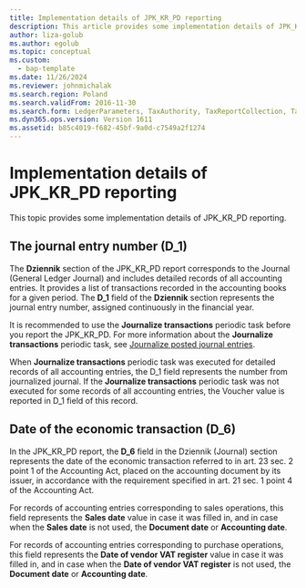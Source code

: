 ```yaml
---
title: Implementation details of JPK_KR_PD reporting
description: This article provides some implementation details of JPK_KR_PD report in legal entities in Poland.
author: liza-golub
ms.author: egolub
ms.topic: conceptual
ms.custom: 
  - bap-template
ms.date: 11/26/2024
ms.reviewer: johnmichalak
ms.search.region: Poland
ms.search.validFrom: 2016-11-30
ms.search.form: LedgerParameters, TaxAuthority, TaxReportCollection, TaxTable
ms.dyn365.ops.version: Version 1611
ms.assetid: b85c4019-f682-45bf-9a0d-c7549a2f1274
---
```

# Implementation details of JPK_KR_PD reporting

This topic provides some implementation details of JPK_KR_PD reporting.

## The journal entry number (D_1)

The **Dziennik** section of the JPK_KR_PD report corresponds to the Journal (General Ledger Journal) and includes detailed records of all accounting entries. 
It provides a list of transactions recorded in the accounting books for a given period.
The **D_1** field of the **Dziennik** section represents the journal entry number, assigned continuously in the financial year.

It is recommended to use the **Journalize transactions** periodic task before you report the JPK_KR_PD. 
For more information about the **Journalize transactions** periodic task, see [Journalize posted journal entries](../general-ledger/tasks/journalize-posted-journal-entries.md).

When **Journalize transactions** periodic task was executed for detailed records of all accounting entries, the D_1 field represents the number from journalized journal. 
If the **Journalize transactions** periodic task was not executed for some records of all accounting entries, the Voucher value is reported in D_1 field of this record.

## Date of the economic transaction (D_6)

In the JPK_KR_PD report, the **D_6** field in the Dziennik (Journal) section represents the date of the economic transaction referred to in art. 23 sec. 2 point 1 of the Accounting Act, placed on the accounting document by its issuer, in accordance with the requirement specified in art. 21 sec. 1 point 4 of the Accounting Act.

For records of accounting entries corresponding to sales operations, this field represents the **Sales date** value in case it was filled in, and in case when the **Sales date** is not used, the **Document date** or **Accounting date**.

For records of accounting entries corresponding to purchase operations, this field represents the **Date of vendor VAT register** value in case it was filled in, and in case when the **Date of vendor VAT register** is not used, the **Document date** or **Accounting date**.

